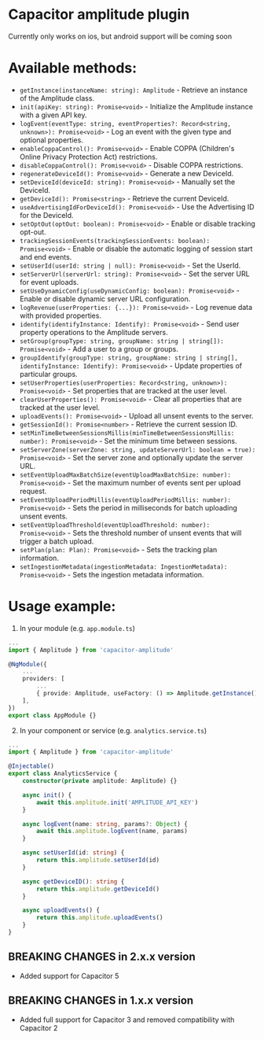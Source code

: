 # Capacitor amplitude plugin

Currently only works on ios, but android support will be coming soon

# Available methods:

- `getInstance(instanceName: string): Amplitude` - Retrieve an instance of the Amplitude class.
- `init(apiKey: string): Promise<void>` - Initialize the Amplitude instance with a given API key.
- `logEvent(eventType: string, eventProperties?: Record<string, unknown>): Promise<void>` - Log an event with the given type and optional properties.
- `enableCoppaControl(): Promise<void>` - Enable COPPA (Children's Online Privacy Protection Act) restrictions.
- `disableCoppaControl(): Promise<void>` - Disable COPPA restrictions.
- `regenerateDeviceId(): Promise<void>` - Generate a new DeviceId.
- `setDeviceId(deviceId: string): Promise<void>` - Manually set the DeviceId.
- `getDeviceId(): Promise<string>` - Retrieve the current DeviceId.
- `useAdvertisingIdForDeviceId(): Promise<void>` - Use the Advertising ID for the DeviceId.
- `setOptOut(optOut: boolean): Promise<void>` - Enable or disable tracking opt-out.
- `trackingSessionEvents(trackingSessionEvents: boolean): Promise<void>` - Enable or disable the automatic logging of session start and end events.
- `setUserId(userId: string | null): Promise<void>` - Set the UserId.
- `setServerUrl(serverUrl: string): Promise<void>` - Set the server URL for event uploads.
- `setUseDynamicConfig(useDynamicConfig: boolean): Promise<void>` - Enable or disable dynamic server URL configuration.
- `logRevenue(userProperties: {...}): Promise<void>` - Log revenue data with provided properties.
- `identify(identifyInstance: Identify): Promise<void>` - Send user property operations to the Amplitude servers.
- `setGroup(groupType: string, groupName: string | string[]): Promise<void>` - Add a user to a group or groups.
- `groupIdentify(groupType: string, groupName: string | string[], identifyInstance: Identify): Promise<void>` - Update properties of particular groups.
- `setUserProperties(userProperties: Record<string, unknown>): Promise<void>` - Set properties that are tracked at the user level.
- `clearUserProperties(): Promise<void>` - Clear all properties that are tracked at the user level.
- `uploadEvents(): Promise<void>` - Upload all unsent events to the server.
- `getSessionId(): Promise<number>` - Retrieve the current session ID.
- `setMinTimeBetweenSessionsMillis(minTimeBetweenSessionsMillis: number): Promise<void>` - Set the minimum time between sessions.
- `setServerZone(serverZone: string, updateServerUrl: boolean = true): Promise<void>` - Set the server zone and optionally update the server URL.
- `setEventUploadMaxBatchSize(eventUploadMaxBatchSize: number): Promise<void>` - Set the maximum number of events sent per upload request.
- `setEventUploadPeriodMillis(eventUploadPeriodMillis: number): Promise<void>` - Sets the period in milliseconds for batch uploading unsent events.
- `setEventUploadThreshold(eventUploadThreshold: number): Promise<void>` - Sets the threshold number of unsent events that will trigger a batch upload.
- `setPlan(plan: Plan): Promise<void>` - Sets the tracking plan information.
- `setIngestionMetadata(ingestionMetadata: IngestionMetadata): Promise<void>` - Sets the ingestion metadata information.

# Usage example:

1. In your module (e.g. `app.module.ts`)

```ts
...
import { Amplitude } from 'capacitor-amplitude'

@NgModule({
	...
	providers: [
		...
		{ provide: Amplitude, useFactory: () => Amplitude.getInstance() },
	],
})
export class AppModule {}

```

2. In your component or service (e.g. `analytics.service.ts`)

```ts
...
import { Amplitude } from 'capacitor-amplitude'

@Injectable()
export class AnalyticsService {
	constructor(private amplitude: Amplitude) {}

	async init() {
		await this.amplitude.init('AMPLITUDE_API_KEY')
	}

	async logEvent(name: string, params?: Object) {
		await this.amplitude.logEvent(name, params)
	}

	async setUserId(id: string) {
		return this.amplitude.setUserId(id)
	}

	async getDeviceID(): string {
		return this.amplitude.getDeviceId()
	}

    async uploadEvents() {
        return this.amplitude.uploadEvents()
    }
}


```

## BREAKING CHANGES in 2.x.x version

- Added support for Capacitor 5

## BREAKING CHANGES in 1.x.x version

- Added full support for Capacitor 3 and removed compatibility with Capacitor 2
